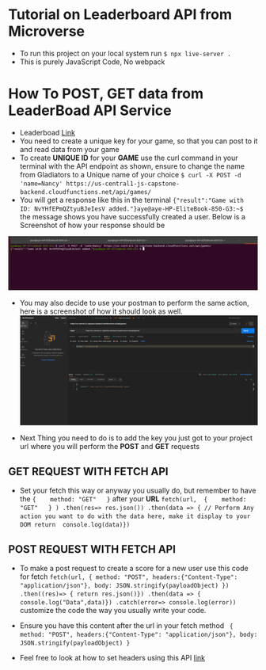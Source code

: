 # Tutorial on Leaderboard API from Microverse

- To run this project on your local system run `$ npx live-server .`
- This is purely JavaScript Code, No webpack

# How To POST, GET data from LeaderBoad API Service
- Leaderboad [Link](https://www.notion.so/Leaderboard-API-service-24c0c3c116974ac49488d4eb0267ade3)
- You need to create a unique key for your game, so that you can post to it and read data from your game
- To create **UNIQUE ID** for your **GAME** use the curl command in your terminal with the API endpoint as shown, ensure to change the name from Gladiators to a Unique name of your choice `$ curl -X POST -d 'name=Nancy' https://us-central1-js-capstone-backend.cloudfunctions.net/api/games/
`
- You will get a response like this in the terminal `{"result":"Game with ID: NvYHfEPmQZtyuBJeIesV added."}aye@aye-HP-EliteBook-850-G3:~$ ` the message shows you have successfully created a user. Below is a Screenshot of how  your response should be

![screenshot](/images/Curl01.png)

- You may also decide to use your postman to perform the same action, here is a screenshot of how it should look as well.
![screenshot](/images/CurlPostMan.png)

- Next Thing you need to do is to add the key you just got to your project url where you will perform the **POST** and **GET** requests

## GET REQUEST WITH FETCH API
 
 - Set your fetch this way or anyway you usually do, but remember to have the `{    method: "GET"   }` after your **URL** `fetch(url, 
    {    method: "GET"   }
   )
   .then(res=> res.json())
   .then(data => {
    // Perform Any action you want to do with the data here, make it display to your DOM
   return  console.log(data)})`

## POST REQUEST WITH FETCH API

- To make a post request to create a score for a new user use this code for fetch `
 fetch(url, {
        method: "POST",
        headers:{"Content-Type": "application/json"},
        body: JSON.stringify(payloadObject)
    })
    .then((res)=> {
        return res.json()})
    .then(data => {
        console.log("Data",data)})
    .catch(error=> console.log(error))
` customize the code the way you usually write your code. 

- Ensure you have this content after the url in your fetch method ` {
        method: "POST",
        headers:{"Content-Type": "application/json"},
        body: JSON.stringify(payloadObject)
    }`

- Feel free to look at how to set headers using this API [link](https://rapidapi.com/digiwalls/api/free-to-play-games-database)